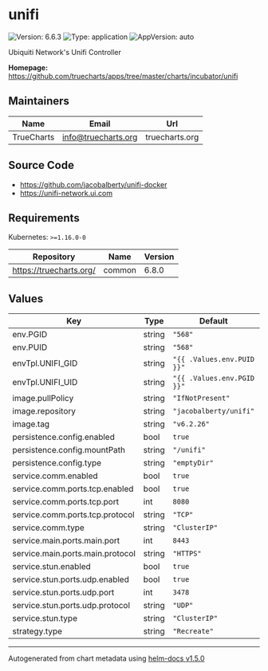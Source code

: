 # unifi

![Version: 6.6.3](https://img.shields.io/badge/Version-6.6.3-informational?style=flat-square) ![Type: application](https://img.shields.io/badge/Type-application-informational?style=flat-square) ![AppVersion: auto](https://img.shields.io/badge/AppVersion-auto-informational?style=flat-square)

Ubiquiti Network's Unifi Controller

**Homepage:** <https://github.com/truecharts/apps/tree/master/charts/incubator/unifi>

## Maintainers

| Name | Email | Url |
| ---- | ------ | --- |
| TrueCharts | info@truecharts.org | truecharts.org |

## Source Code

* <https://github.com/jacobalberty/unifi-docker>
* <https://unifi-network.ui.com>

## Requirements

Kubernetes: `>=1.16.0-0`

| Repository | Name | Version |
|------------|------|---------|
| https://truecharts.org/ | common | 6.8.0 |

## Values

| Key | Type | Default | Description |
|-----|------|---------|-------------|
| env.PGID | string | `"568"` |  |
| env.PUID | string | `"568"` |  |
| envTpl.UNIFI_GID | string | `"{{ .Values.env.PUID }}"` |  |
| envTpl.UNIFI_UID | string | `"{{ .Values.env.PGID }}"` |  |
| image.pullPolicy | string | `"IfNotPresent"` |  |
| image.repository | string | `"jacobalberty/unifi"` |  |
| image.tag | string | `"v6.2.26"` |  |
| persistence.config.enabled | bool | `true` |  |
| persistence.config.mountPath | string | `"/unifi"` |  |
| persistence.config.type | string | `"emptyDir"` |  |
| service.comm.enabled | bool | `true` |  |
| service.comm.ports.tcp.enabled | bool | `true` |  |
| service.comm.ports.tcp.port | int | `8080` |  |
| service.comm.ports.tcp.protocol | string | `"TCP"` |  |
| service.comm.type | string | `"ClusterIP"` |  |
| service.main.ports.main.port | int | `8443` |  |
| service.main.ports.main.protocol | string | `"HTTPS"` |  |
| service.stun.enabled | bool | `true` |  |
| service.stun.ports.udp.enabled | bool | `true` |  |
| service.stun.ports.udp.port | int | `3478` |  |
| service.stun.ports.udp.protocol | string | `"UDP"` |  |
| service.stun.type | string | `"ClusterIP"` |  |
| strategy.type | string | `"Recreate"` |  |

----------------------------------------------
Autogenerated from chart metadata using [helm-docs v1.5.0](https://github.com/norwoodj/helm-docs/releases/v1.5.0)
